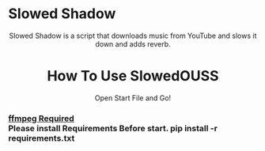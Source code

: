 
<h1>Slowed Shadow</h1>
<center>
<p>Slowed Shadow is a script that downloads music from YouTube and slows it down and adds reverb.</p>
</center>
<center>
<h1>
    How To Use SlowedOUSS
</h1>
<p>
    Open Start File and Go!
</p>
</center>


<h3>
<a href="https://www.geeksforgeeks.org/how-to-install-ffmpeg-on-windows/">ffmpeg Required</a><br>
Please install Requirements Before start.
pip install -r requirements.txt
</h3>

